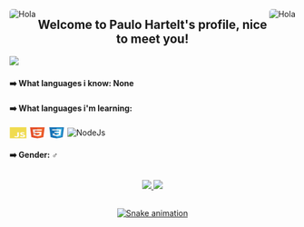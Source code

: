  <img align="right" alt="Hola" height="50" style="border-radius:5px;" src="https://c.tenor.com/4BvIV4qafpEAAAAi/jojofactory-jojoteam.gif"></div><img align="left" alt="Hola" height="50" style="border-radius:5px;" src="https://c.tenor.com/4BvIV4qafpEAAAAi/jojofactory-jojoteam.gif"></div>
 ## <div align = "center">Welcome to Paulo Hartelt's profile, nice to meet you!</div> 

<a href="https://www.linkedin.com/in/paulo-hartelt-045144106/" target="_blank"><img src="https://img.shields.io/badge/LinkedIn-0077B5?style=for-the-badge&logo=linkedin&logoColor=white" target="_blank"></a>

#### ➡️ What languages i know: None
#### ➡️ What languages i'm learning: 
<img align="center" alt="Javasscript" height="20" width="30" src="https://raw.githubusercontent.com/devicons/devicon/master/icons/javascript/javascript-plain.svg"> <img align="center" alt="HTML" height="20" width="30" src="https://raw.githubusercontent.com/devicons/devicon/master/icons/html5/html5-original.svg"> <img align="center" alt="CSS" height="20" width="30" src="https://raw.githubusercontent.com/devicons/devicon/master/icons/css3/css3-original.svg"> <img align="center" alt="NodeJs" height="20" width="30" src="https://cdn.jsdelivr.net/gh/devicons/devicon/icons/nodejs/nodejs-original.svg">
#### ➡️ Gender: ♂️

 ##

<div align="center">
  <a href="https://github.com/PauloHartelt">
  <img height="180em" src="https://github-readme-stats.vercel.app/api?username=PauloHartelt&show_icons=true&theme=github_dark&include_all_commits=true&count_private=true"/>
  <img height="180em" src="https://github-readme-stats.vercel.app/api/top-langs/?username=PauloHartelt&layout=compact&langs_count=7&theme=github_dark"/>
</div>
 
 <div style="display: inline_block"><br>  
</div> 
<div align="center"> 
  
  ![Snake animation](https://github.com/PauloHartelt/PauloHartelt/blob/output/github-contribution-grid-snake.svg)
 
</div>
